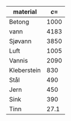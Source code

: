 | material    | $c =$ |
| ----------- | ----- |
| Betong      | 1000  |
| vann        | 4183  |
| Sjøvann     | 3850  |
| Luft        | 1005  |
| Vannis      | 2090  |
| Kleberstein | 830   |
| Stål        | 490   |
| Jern        | 450   |
| Sink        | 390   |
| Tinn        | 27.1  |
